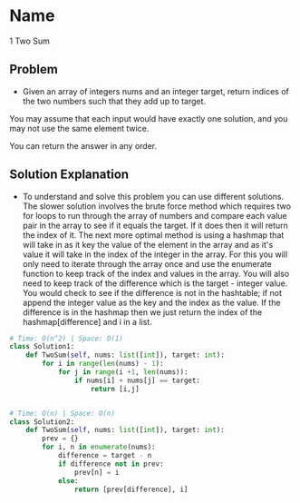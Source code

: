 # Name

1 Two Sum

## Problem

* Given an array of integers nums and an integer target, return indices of the two numbers such that they add up to target.

You may assume that each input would have exactly one solution, and you may not use the same element twice.

You can return the answer in any order.


## Solution Explanation

* To understand and solve this problem you can use different solutions. The slower solution involves the brute force method which requires two for loops to run through the array of numbers and compare each value pair in the array to see if it equals the target. If it does then it will return the index of it. The next more optimal method is using a hashmap that will take in as it key the value of the element in the array and as it's value it will take in the index of the integer in the array. For this you will only need to iterate through the array once and use the enumerate function to keep track of the index and values in the array. You will also need to keep track of the difference which is the target - integer value. You would check to see if the difference is not in the hashtable; if not append the integer value as the key and the index as the value. If the difference is in the hashmap then we just return the index of the hashmap[difference] and i in a list. 

```python
# Time: O(n^2) | Space: O(1)
class Solution1:
    def TwoSum(self, nums: list([int]), target: int):
        for i in range(len(nums) - 1):
            for j in range(i +1, len(nums)):
                if nums[i] + nums[j] == target:
                    return [i,j]


# Time: O(n) | Space: O(n)
class Solution2:
    def TwoSum(self, nums: list([int]), target: int):
        prev = {}
        for i, n in enumerate(nums):
            difference = target - n
            if difference not in prev:
                prev[n] = i
            else:
                return [prev[difference], i]

```